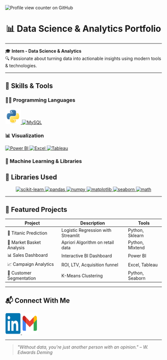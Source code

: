 ![Profile view counter on GitHub](https://komarev.com/ghpvc/?username=akashbakshi999)

<h1 align="center">📊 Data Science & Analytics Portfolio</h1>

---

🎓 **Intern - Data Science & Analytics**  
🔍 Passionate about turning data into actionable insights using modern tools & technologies.

---

## 🧰 Skills & Tools

### 👨‍💻 Programming Languages 
<p align="left">
  <a href="https://www.python.org/" target="_blank">
    <img src="https://raw.githubusercontent.com/devicons/devicon/master/icons/python/python-original.svg" alt="Python"width="50" height="50"/>
  </a>
  <a href="https://www.mysql.com/" target="_blank">
    <img src="https://camo.githubusercontent.com/3c3a5c5131382bd7cf36fe48618dfd2c254879588e61fcb15c61e569b373e051/68747470733a2f2f77372e706e6777696e672e636f6d2f706e67732f3734372f3739382f706e672d7472616e73706172656e742d6d7973716c2d6c6f676f2d6d7973716c2d64617461626173652d7765622d646576656c6f706d656e742d636f6d70757465722d736f6674776172652d646f6c7068696e2d6d6172696e652d6d616d6d616c2d616e696d616c732d746578742d7468756d626e61696c2e706e67" alt="MySQL" width="50" height="50"/>
  </a>
</p>

### 📊 Visualization  
<a href="https://powerbi.microsoft.com/" target="_blank">
   <img src="https://avatars.githubusercontent.com/u/42988494?s=280&v=4" alt="Power BI" width="50" height="50">
  </a>
  <a href="https://www.microsoft.com/en-us/microsoft-365/excel" target="_blank">
    <img src="https://encrypted-tbn0.gstatic.com/images?q=tbn:ANd9GcSsF1oq8eduu1Uy2wpm46piHmRvnGeqXOB0cw&s" alt="Excel" width="50" height="50"/>
  </a>
  <a href="https://www.tableau.com/" target="_blank">
    <img src="https://repository-images.githubusercontent.com/185490328/cc4b7680-71f3-11e9-9d63-6aa57288d839" alt="Tableau" width="50" height="50" />
  </a>

### 🧠 Machine Learning & Libraries  
## 🧰 Libraries Used

<p align="center">
  <a href="https://scikit-learn.org/">
    <img src="https://upload.wikimedia.org/wikipedia/commons/0/05/Scikit_learn_logo_small.svg" alt="scikit-learn" height="50"/>
  </a>
  <a href="https://pandas.pydata.org/">
    <img src="https://pandas.pydata.org/static/img/pandas_mark.svg" alt="pandas" height="50"/>
  </a>
  <a href="https://numpy.org/">
    <img src="https://numpy.org/images/logo.svg" alt="numpy" height="50"/>
  </a>
  <a href="https://matplotlib.org/">
    <img src="https://matplotlib.org/_static/images/logo2.svg" alt="matplotlib" height="50"/>
  </a>
  <a href="https://seaborn.pydata.org/">
    <img src="https://seaborn.pydata.org/_static/logo-wide-lightbg.svg" alt="seaborn" height="50"/>
  </a>
  <a href="https://docs.python.org/3/library/math.html">
    <img src="https://www.python.org/static/community_logos/python-logo.png" alt="math" height="50"/>
  </a>
</p>


---

## 🚀 Featured Projects

| Project | Description | Tools |
|--------|-------------|-------|
| 🎯 Titanic Prediction | Logistic Regression with Streamlit | Python, Sklearn |
| 🛒 Market Basket Analysis | Apriori Algorithm on retail data | Python, Mlxtend |
| 📊 Sales Dashboard | Interactive BI Dashboard | Power BI |
| 📈 Campaign Analytics | ROI, LTV, Acquisition funnel | Excel, Tableau |
| 👥 Customer Segmentation | K-Means Clustering | Python, Seaborn |

---

## 📬 Connect With Me

<a href="https://www.linkedin.com/in/akashbakshi999/" target="_blank">
  <img src="https://raw.githubusercontent.com/devicons/devicon/master/icons/linkedin/linkedin-original.svg" alt="LinkedIn" width="50" height="70">
</a>

<a href="mailto:akash.bakshi999@gmail.com">
  <img src="https://raw.githubusercontent.com/github/explore/8f19e4dbbf13418dc1b1d58bb265953553c15a46/topics/gmail/gmail.png" alt="Email" width="50" height="70">
</a>

---

> *"Without data, you're just another person with an opinion." – W. Edwards Deming*

